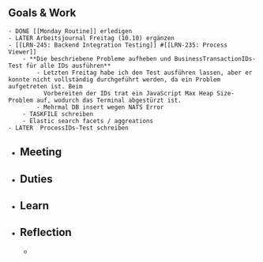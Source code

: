 ## Goals & Work
	- DONE [[Monday Routine]] erledigen
	- LATER Arbeitsjournal Freitag (10.10) ergänzen
	- [[LRN-245: Backend Integration Testing]] #[[LRN-235: Process Viewer]]
		- **Die beschriebene Probleme aufheben und BusinessTransactionIDs-Test für alle IDs ausführen**
			- Letzten Freitag habe ich den Test ausführen lassen, aber er konnte nicht vollständig durchgeführt werden, da ein Problem aufgetreten ist. Beim 
			  Vorbereiten der IDs trat ein JavaScript Max Heap Size-Problem auf, wodurch das Terminal abgestürzt ist.
			- Mehrmal DB insert wegen NATS Error
		- TASKFILE schreiben
		- Elastic search facets / aggreations
	- LATER  ProcessIDs-Test schreiben
- ## Meeting
- ## Duties
- ## Learn
- ## Reflection
	-